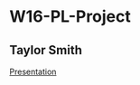 # W16-PL-Project
## Taylor Smith

[Presentation](https://docs.google.com/a/uoit.net/presentation/d/1BykXF7DYYC9YD3zMpZ40YoRmVeyGoQqM-jmvWnxGrYY/edit?usp=sharing)
